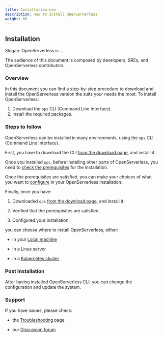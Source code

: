 ```yaml
---
title: Installation-new
description: How to install OpenServerless
weight: 80
---
```


## Installation

Slogan: OpenServerless is ...

The audience of this document is composed by developers, SREs, and OpenServerless contributors.


### Overview

In this document you can find a step-by-step procedure to download and install the OpenServerless version the suits your needs the most.
To install OpenServerless:
1. Download the `ops` CLI (Command Line Interface).
2. Install the required packages.

### Steps to follow

OpenServerless can be installed in many environments, using the `ops` CLI (Command Line Interface).

First, you have to download the CLI [from the download page](/docs/installation/download/), and install it.

Once you installed `ops`, before installing other parts of OpenServerless, you need to [check the
prerequisites](/docs/installation-new/prereq/) for the installation.

Once the prerequisites are satisfied, you can make your choices of what you
want to [configure](/docs/installation/configure/) in your OpenServerless
installation.

Finally, once you have:

1. Downloaded `ops` [from the download page](/docs/installation/download/), and install it.

2. Verified that the prerequisites are satisfied.

3. Configured your installation.

you can choose where to install OpenServerless, either:

- in your [Local machine](/docs/installation-new/install/local/)

- in a [Linux server](/docs/installation-new/install/server/)

- in a [Kubernetes cluster](/docs/installation-new/install/cluster/)

### Post Installation

After having installed OpenServerless CLI, you can change the configuration and
update the system.

### Support

If you have issues, please check:

- the [Troubleshooting](/docs/installation/debug/) page

- our [Discussion forum](https://nuvolaris.discourse.group)
